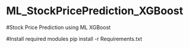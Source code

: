 # ML_StockPricePrediction_XGBoost
#Stock Price Prediction using ML XGBoost

#Install required modules
pip install -r Requirements.txt
